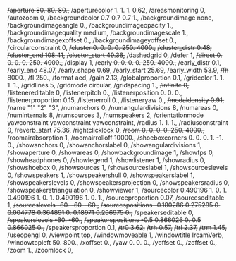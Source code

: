 ~~/aperture 80. 80. 80.,~~ 
/aperturecolor 1. 1. 1. 0.62, 
/areasmonitoring 0, 
/autozoom 0, 
/backgroundcolor 0.7 0.7 0.7 1., 
/backgroundimage none, 
/backgroundimageangle 0., 
/backgroundimageopacity 1., 
/backgroundimagequality medium, 
/backgroundimagescale 1., 
/backgroundimagexoffset 0., 
/backgroundimageyoffset 0., 
/circularconstraint 0, 
~~/cluster 0. 0. 0. 0. 250. 4000.,~~ 
~~/cluster_distr 0.48,~~ 
~~/cluster_end 108.41,~~ 
~~/cluster_start 49.36,~~ 
/dashedgrid 0, 
/defer 1, 
~~/direct 0. 0. 0. 0. 250. 4000.,~~ 
/display 1, 
~~/early 0. 0. 0. 0. 250. 4000.,~~ 
/early_distr 0.1, 
/early_end 48.07, 
/early_shape 0.69, 
/early_start 25.69, 
/early_width 53.9, 
~~/fh 8000.,~~ 
~~/fl 250.,~~ 
/format aed, 
~~/gain 2.13,~~ 
/globalproportion 0.1, 
/gridcolor 1. 1. 1. 1., 
/gridlines 5, 
/gridmode circular, 
/gridspacing 1., 
~~/infinite 0,~~ 
/listenereditable 0, 
/listenerpitch 0., 
/listenerposition 0. 0. 0., 
/listenerproportion 0.15, 
/listenerroll 0., 
/listeneryaw 0., 
~~/modaldensity 0.91,~~ 
/name "1" "2" "3", 
/numanchors 0, 
/numangulardivisions 8, 
/numareas 0, 
/numinternals 8, 
/numsources 3, 
/numspeakers 2, 
/orientationmode yawconstraint yawconstraint yawconstraint, 
/radius 1. 1. 1., 
/radiusconstraint 0, 
/reverb_start 75.36, 
/rightclicklock 0, 
~~/room 0. 0. 0. 0. 250. 4000.,~~ 
~~/roomairabsorption 1,~~ 
~~/roomairrolloff 10000.,~~ 
/shoeboxcorners 0. 0. 0. 1. -1. 0., 
/showanchors 0, 
/showanchorslabel 0, 
/showangulardivisions 1, 
/showaperture 0, 
/showareas 0, 
/showbackgroundimage 1, 
/showfps 0, 
/showheadphones 0, 
/showlegend 1, 
/showlistener 1, 
/showradius 0, 
/showshoebox 0, 
/showsources 1, 
/showsourceslabel 1, 
/showsourceslevels 0, 
/showspeakers 1, 
/showspeakershull 0, 
/showspeakerslabel 1, 
/showspeakerslevels 0, 
/showspeakersprojection 0, 
/showspeakersradius 0, 
/showspeakerstriangulation 0, 
/showviewer 1, 
/sourcecolor 0.490196 1. 0. 1. 0.490196 1. 0. 1. 0.490196 1. 0. 1., 
/sourceproportion 0.07, 
/sourceseditable 1, 
~~/sourceslevels -60. -60. -60.,~~ 
~~/sourcespositions -0.180286 0.275285 0. 0.004778 0.364891 0. 0.18971 0.296975 0.,~~ 
/speakerseditable 0, 
~~/speakerslevels -60. -60.,~~ 
~~/speakerspositions -0.5 0.866026 0. 0.5 0.866025 0.,~~ 
/speakersproportion 0.1, 
~~/tr0 3.62,~~ 
~~/trh 0.57,~~ 
~~/trl 2.37,~~ 
~~/trm 1.45,~~ 
/useopengl 0, 
/viewpoint top, 
/windowmoveable 1, 
/windowtitle IrcamVerb, 
/windowtopleft 50. 800., 
/xoffset 0., 
/yaw 0. 0. 0., 
/yoffset 0., 
/zoffset 0., 
/zoom 1., 
/zoomlock 0,